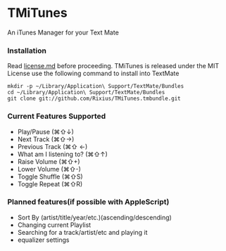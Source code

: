 # TMiTunes
An iTunes Manager for your Text Mate  

### Installation
Read [license.md][license] before proceeding. TMiTunes is released under the MIT License
use the following command to install into TextMate

    mkdir -p ~/Library/Application\ Support/TextMate/Bundles
    cd ~/Library/Application\ Support/TextMate/Bundles
    git clone git://github.com/Rixius/TMiTunes.tmbundle.git

### Current Features Supported
 - Play/Pause (⌘⇧↓)
 - Next Track (⌘⇧→)
 - Previous Track (⌘⇧ ←)
 - What am I listening to? (⌘⇧↑)
 - Raise Volume (⌘⇧+)
 - Lower Volume (⌘⇧-)
 - Toggle Shuffle (⌘⇧S)
 - Toggle Repeat (⌘⇧R)
 
### Planned features(if possible with AppleScript)
 - Sort By (artist/title/year/etc.)(ascending/descending)
 - Changing current Playlist
 - Searching for a track/artist/etc and playing it
 - equalizer settings

[license]: license.md "MIT License"
